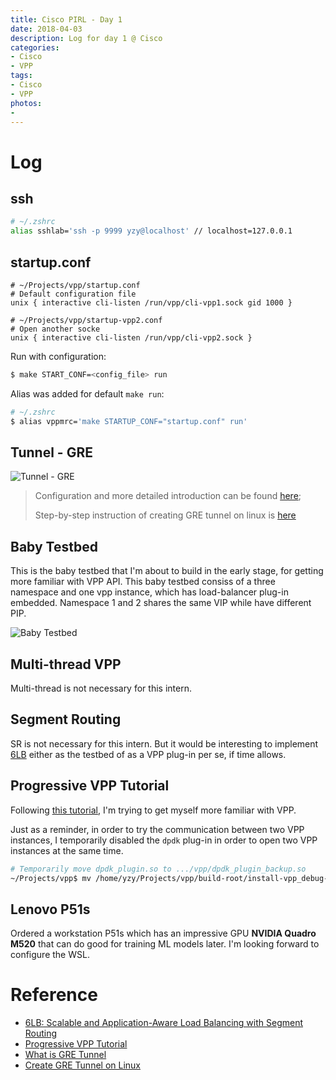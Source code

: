```yaml
---
title: Cisco PIRL - Day 1
date: 2018-04-03
description: Log for day 1 @ Cisco
categories:
- Cisco
- VPP
tags:
- Cisco
- VPP
photos:
-
---
```


# Log

## ssh

```bash
# ~/.zshrc
alias sshlab='ssh -p 9999 yzy@localhost' // localhost=127.0.0.1
```

## startup.conf

```
# ~/Projects/vpp/startup.conf
# Default configuration file
unix { interactive cli-listen /run/vpp/cli-vpp1.sock gid 1000 }
```

```
# ~/Projects/vpp/startup-vpp2.conf
# Open another socke
unix { interactive cli-listen /run/vpp/cli-vpp2.sock }
```

Run with configuration:

```bash
$ make START_CONF=<config_file> run
```

Alias was added for default `make run`:

```bash
# ~/.zshrc
$ alias vppmrc='make STARTUP_CONF="startup.conf" run'
```

## Tunnel - GRE

![Tunnel - GRE](https://www.zhiyuanyao.com/assets/images/X/cisco-intern/tunnel.jpg)

> Configuration and more detailed introduction can be found [here](https://www.incapsula.com/blog/what-is-gre-tunnel.html);
> 
> Step-by-step instruction of creating GRE tunnel on linux is [here](http://ask.xmodulo.com/create-gre-tunnel-linux.html)

## Baby Testbed

This is the baby testbed that I'm about to build in the early stage, for getting more familiar with VPP API. This baby testbed consiss of a three namespace and one vpp instance, which has load-balancer plug-in embedded. Namespace 1 and 2 shares the same VIP while have different PIP.

![Baby Testbed](https://www.zhiyuanyao.com/assets/images/X/cisco-intern/baby_testbed.jpg)

## Multi-thread VPP

Multi-thread is not necessary for this intern.

## Segment Routing

SR is not necessary for this intern. But it would be interesting to implement [6LB](http://www.thomasclausen.net/wp-content/uploads/2018/02/2018-IEEE-Transactions-on-Networking-6LB-Scalable-and-Application-Aware-Load-Balancing-with-Segment-Routing.pdf) either as the testbed of as a VPP plug-in per se, if time allows.

## Progressive VPP Tutorial

Following [this tutorial](https://wiki.fd.io/view/VPP/Progressive_VPP_Tutorial#Exercise:_Create_an_Interface), I'm trying to get myself more familiar with VPP.

Just as a reminder, in order to try the communication between two VPP instances, I temporarily disabled the `dpdk` plug-in in order to open two VPP instances at the same time.

```bash
# Temporarily move dpdk_plugin.so to .../vpp/dpdk_plugin_backup.so
~/Projects/vpp$ mv /home/yzy/Projects/vpp/build-root/install-vpp_debug-native/vpp/lib64/vpp_plugins/dpdk_plugin.so dpdk_plugin_backup.so
```

## Lenovo P51s

Ordered a workstation P51s which has an impressive GPU **NVIDIA Quadro M520** that can do good for training ML models later. I'm looking forward to configure the WSL.

# Reference

- [6LB: Scalable and Application-Aware Load Balancing with Segment Routing](http://www.thomasclausen.net/wp-content/uploads/2018/02/2018-IEEE-Transactions-on-Networking-6LB-Scalable-and-Application-Aware-Load-Balancing-with-Segment-Routing.pdf)
- [Progressive VPP Tutorial](https://wiki.fd.io/view/VPP/Progressive_VPP_Tutorial#Skills_to_be_Learned_2)
- [What is GRE Tunnel](https://www.incapsula.com/blog/what-is-gre-tunnel.html)
- [Create GRE Tunnel on Linux](http://ask.xmodulo.com/create-gre-tunnel-linux.html)